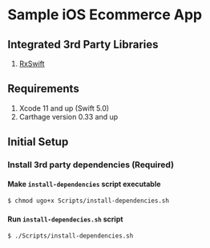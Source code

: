 # Sample iOS Ecommerce App


## Integrated 3rd Party Libraries
1. [RxSwift](https://github.com/ReactiveX/RxSwift)


## Requirements
1. Xcode 11 and up (Swift 5.0)
2. Carthage version 0.33 and up


## Initial Setup

### Install 3rd party dependencies (Required)

#### Make `install-dependencies` script executable
```bash
$ chmod ugo+x Scripts/install-dependencies.sh
```

#### Run `install-dependecies.sh` script
```bash
$ ./Scripts/install-dependencies.sh
```
